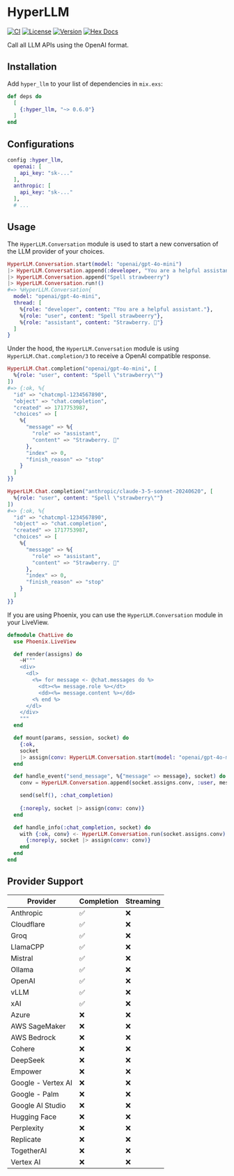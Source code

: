 # HyperLLM

[![CI](https://github.com/cgarvis/hyper_llm/actions/workflows/elixir.yml/badge.svg)](https://github.com/cgarvis/hyper_llm/actions/workflows/elixir.yml)
[![License](https://img.shields.io/hexpm/l/hyper_llm.svg)](https://github.com/cgarvis/hyper_llm/blob/main/LICENSE.md)
[![Version](https://img.shields.io/hexpm/v/hyper_llm.svg)](https://hex.pm/packages/hyper_llm)
[![Hex Docs](https://img.shields.io/badge/documentation-gray.svg)](https://hexdocs.pm/hyper_llm)

Call all LLM APIs using the OpenAI format.

## Installation

Add `hyper_llm` to your list of dependencies in `mix.exs`:

```elixir
def deps do
  [
    {:hyper_llm, "~> 0.6.0"}
  ]
end
```

## Configurations

```elixir
config :hyper_llm,
  openai: [
    api_key: "sk-..."
  ],
  anthropic: [
    api_key: "sk-..."
  ],
  # ...
```

## Usage

The `HyperLLM.Conversation` module is used to start a new conversation of the LLM provider of your choices.

```elixir
HyperLLM.Conversation.start(model: "openai/gpt-4o-mini")
|> HyperLLM.Conversation.append(:developer, "You are a helpful assistant.")
|> HyperLLM.Conversation.append("Spell strawbeerry")
|> HyperLLM.Conversation.run!()
#=> %HyperLLM.Conversation{
  model: "openai/gpt-4o-mini",
  thread: [
    %{role: "developer", content: "You are a helpful assistant."},
    %{role: "user", content: "Spell strawbeerry"},
    %{role: "assistant", content: "Strawberry. 🍓"}
  ]
}
```

Under the hood, the `HyperLLM.Conversation` module is using `HyperLLM.Chat.completion/3` to receive a OpenAI compatible response.

```elixir
HyperLLM.Chat.completion("openai/gpt-4o-mini", [
  %{role: "user", content: "Spell \"strawberry\""}
])
#=> {:ok, %{
  "id" => "chatcmpl-1234567890",
  "object" => "chat.completion",
  "created" => 1717753987,
  "choices" => [
    %{
      "message" => %{
        "role" => "assistant",
        "content" => "Strawberry. 🍓"
      },
      "index" => 0,
      "finish_reason" => "stop"
    }
  ]
}}
```

```elixir
HyperLLM.Chat.completion("anthropic/claude-3-5-sonnet-20240620", [
  %{role: "user", content: "Spell \"strawberry\""}
])
#=> {:ok, %{
  "id" => "chatcmpl-1234567890",
  "object" => "chat.completion",
  "created" => 1717753987,
  "choices" => [
    %{
      "message" => %{
        "role" => "assistant",
        "content" => "Strawberry. 🍓"
      },
      "index" => 0,
      "finish_reason" => "stop"
    }
  ]
}}
```

If you are using Phoenix, you can use the `HyperLLM.Conversation` module in your LiveView.

```elixir
defmodule ChatLive do
  use Phoenix.LiveView

  def render(assigns) do
    ~H"""
    <div>
      <dl>
        <%= for message <- @chat.messages do %>
          <dt><%= message.role %></dt>
          <dd><%= message.content %></dd>
        <% end %>
      </dl>
    </div>
    """
  end

  def mount(params, session, socket) do
    {:ok,
    socket
    |> assign(conv: HyperLLM.Conversation.start(model: "openai/gpt-4o-mini"))}
  end

  def handle_event("send_message", %{"message" => message}, socket) do
    conv = HyperLLM.Conversation.append(socket.assigns.conv, :user, message)

    send(self(), :chat_completion)
    
    {:noreply, socket |> assign(conv: conv)}
  end

  def handle_info(:chat_completion, socket) do
    with {:ok, conv} <- HyperLLM.Conversation.run(socket.assigns.conv) do
      {:noreply, socket |> assign(conv: conv)}
    end
  end
end
```

## Provider Support

| Provider           | Completion | Streaming | 
| ------------------ | ---------- | --------- |
| Anthropic          | ✅         | ❌        |
| Cloudflare         | ✅         | ❌        |
| Groq               | ✅         | ❌        |
| LlamaCPP           | ✅         | ❌        |
| Mistral            | ✅         | ❌        |
| Ollama             | ✅         | ❌        |
| OpenAI             | ✅         | ❌        |
| vLLM               | ✅         | ❌        |
| xAI                | ✅         | ❌        |
| Azure              | ❌         | ❌        |
| AWS SageMaker      | ❌         | ❌        |
| AWS Bedrock        | ❌         | ❌        |
| Cohere             | ❌         | ❌        |
| DeepSeek           | ❌         | ❌        |
| Empower            | ❌         | ❌        |
| Google - Vertex AI | ❌         | ❌        |
| Google - Palm      | ❌         | ❌        |
| Google AI Studio   | ❌         | ❌        |
| Hugging Face       | ❌         | ❌        |
| Perplexity         | ❌         | ❌        |
| Replicate          | ❌         | ❌        |
| TogetherAI         | ❌         | ❌        |
| Vertex AI          | ❌         | ❌        |